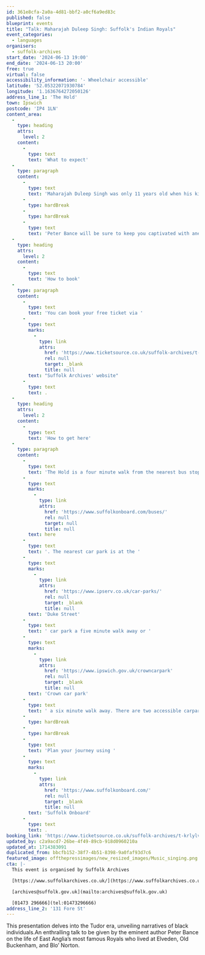 ```yaml
---
id: 361e8cfa-2a0a-4d81-bbf2-a0cf6a9ed83c
published: false
blueprint: events
title: "Talk: Maharajah Duleep Singh: Suffolk's Indian Royals"
event_categories:
  - languages
organisers:
  - suffolk-archives
start_date: '2024-06-13 19:00'
end_date: '2024-06-13 20:00'
free: true
virtual: false
accessibility_information: '- Wheelchair accessible'
latitude: '52.05322071930784'
longitude: '1.1636764272050126'
address_line_1: 'The Hold'
town: Ipswich
postcode: 'IP4 1LN'
content_area:
  -
    type: heading
    attrs:
      level: 2
    content:
      -
        type: text
        text: 'What to expect'
  -
    type: paragraph
    content:
      -
        type: text
        text: 'Maharajah Duleep Singh was only 11 years old when his kingdom of Punjab was annexed by the East India Company and surrendered the famous Kohinoor diamond. He was exiled to England, became a favourite of Queen Victoria and mingled with the Prince of Wales. He chose East Anglia as his home and that is where his family resided for almost a century.'
      -
        type: hardBreak
      -
        type: hardBreak
      -
        type: text
        text: 'Peter Bance will be sure to keep you captivated with anecdotes of the ‘Duleep Singhs’ with unseen Victorian photography from the family’s personal albums and give an insight to this fascinating family of Historians, Archaeologists, activists, philanthropists to Suffragettes.'
  -
    type: heading
    attrs:
      level: 2
    content:
      -
        type: text
        text: 'How to book'
  -
    type: paragraph
    content:
      -
        type: text
        text: 'You can book your free ticket via '
      -
        type: text
        marks:
          -
            type: link
            attrs:
              href: 'https://www.ticketsource.co.uk/suffolk-archives/t-krlylvn'
              rel: null
              target: _blank
              title: null
        text: "Suffolk Archives' website"
      -
        type: text
        text: .
  -
    type: heading
    attrs:
      level: 2
    content:
      -
        type: text
        text: 'How to get here'
  -
    type: paragraph
    content:
      -
        type: text
        text: 'The Hold is a four minute walk from the nearest bus stop - see the latest bus timetables '
      -
        type: text
        marks:
          -
            type: link
            attrs:
              href: 'https://www.suffolkonboard.com/buses/'
              rel: null
              target: null
              title: null
        text: here
      -
        type: text
        text: '. The nearest car park is at the '
      -
        type: text
        marks:
          -
            type: link
            attrs:
              href: 'https://www.ipserv.co.uk/car-parks/'
              rel: null
              target: _blank
              title: null
        text: 'Duke Street'
      -
        type: text
        text: ' car park a five minute walk away or '
      -
        type: text
        marks:
          -
            type: link
            attrs:
              href: 'https://www.ipswich.gov.uk/crowncarpark'
              rel: null
              target: _blank
              title: null
        text: 'Crown car park'
      -
        type: text
        text: ' a six minute walk away. There are two accessible carpark spaces for blue badge holders in The Hold car park.'
      -
        type: hardBreak
      -
        type: hardBreak
      -
        type: text
        text: 'Plan your journey using '
      -
        type: text
        marks:
          -
            type: link
            attrs:
              href: 'https://www.suffolkonboard.com/'
              rel: null
              target: _blank
              title: null
        text: 'Suffolk Onboard'
      -
        type: text
        text: .
booking_link: 'https://www.ticketsource.co.uk/suffolk-archives/t-krlylvn'
updated_by: c2a9acd7-26be-4f49-89cb-918d0960210a
updated_at: 1714383091
duplicated_from: bbcfb152-38f7-4b51-8398-9a0faf93d7c6
featured_image: offthepressimages/new_resized_images/Music_singing.png
cta: |-
  This event is organised by Suffolk Archives

  [https://www.suffolkarchives.co.uk/](https://www.suffolkarchives.co.uk/)

  [archives@suffolk.gov.uk](mailto:archives@suffolk.gov.uk)

  [01473 296666](tel:01473296666)
address_line_2: '131 Fore St'
---
```

This presentation delves into the Tudor era, unveiling narratives of black individuals.An enthralling talk to be given by the eminent author Peter Bance on the life of East Anglia’s most famous Royals who lived at Elveden, Old Buckenham, and Blo’ Norton.